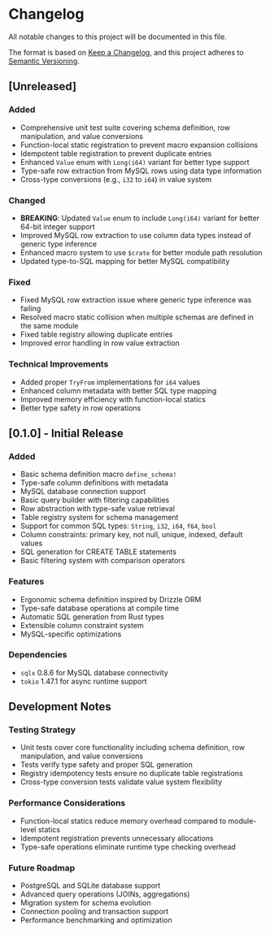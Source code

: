 # Changelog

All notable changes to this project will be documented in this file.

The format is based on [Keep a Changelog](https://keepachangelog.com/en/1.0.0/),
and this project adheres to [Semantic Versioning](https://semver.org/spec/v2.0.0.html).

## [Unreleased]

### Added

- Comprehensive unit test suite covering schema definition, row manipulation, and value conversions
- Function-local static registration to prevent macro expansion collisions
- Idempotent table registration to prevent duplicate entries
- Enhanced `Value` enum with `Long(i64)` variant for better type support
- Type-safe row extraction from MySQL rows using data type information
- Cross-type conversions (e.g., `i32` to `i64`) in value system

### Changed

- **BREAKING**: Updated `Value` enum to include `Long(i64)` variant for better 64-bit integer support
- Improved MySQL row extraction to use column data types instead of generic type inference
- Enhanced macro system to use `$crate` for better module path resolution
- Updated type-to-SQL mapping for better MySQL compatibility

### Fixed

- Fixed MySQL row extraction issue where generic type inference was failing
- Resolved macro static collision when multiple schemas are defined in the same module
- Fixed table registry allowing duplicate entries
- Improved error handling in row value extraction

### Technical Improvements

- Added proper `TryFrom` implementations for `i64` values
- Enhanced column metadata with better SQL type mapping
- Improved memory efficiency with function-local statics
- Better type safety in row operations

## [0.1.0] - Initial Release

### Added

- Basic schema definition macro `define_schema!`
- Type-safe column definitions with metadata
- MySQL database connection support
- Basic query builder with filtering capabilities
- Row abstraction with type-safe value retrieval
- Table registry system for schema management
- Support for common SQL types: `String`, `i32`, `i64`, `f64`, `bool`
- Column constraints: primary key, not null, unique, indexed, default values
- SQL generation for CREATE TABLE statements
- Basic filtering system with comparison operators

### Features

- Ergonomic schema definition inspired by Drizzle ORM
- Type-safe database operations at compile time
- Automatic SQL generation from Rust types
- Extensible column constraint system
- MySQL-specific optimizations

### Dependencies

- `sqlx` 0.8.6 for MySQL database connectivity
- `tokio` 1.47.1 for async runtime support

## Development Notes

### Testing Strategy

- Unit tests cover core functionality including schema definition, row manipulation, and value conversions
- Tests verify type safety and proper SQL generation
- Registry idempotency tests ensure no duplicate table registrations
- Cross-type conversion tests validate value system flexibility

### Performance Considerations

- Function-local statics reduce memory overhead compared to module-level statics
- Idempotent registration prevents unnecessary allocations
- Type-safe operations eliminate runtime type checking overhead

### Future Roadmap

- PostgreSQL and SQLite database support
- Advanced query operations (JOINs, aggregations)
- Migration system for schema evolution
- Connection pooling and transaction support
- Performance benchmarking and optimization
